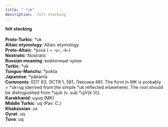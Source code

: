 ```yaml
---
title: " *uk"
description:  felt stocking
---
```

<strong> felt stocking</strong><br><br>
<strong>Proto-Turkic</strong>:  *uk<br>
<strong>Altaic etymology</strong>:  Altaic etymology<br>
<strong> Proto-Altaic</strong>:  *p`òk`à ( ~ -u-, -k-)<br>
<strong>Nostratic</strong>:  Nostratic<br>
<strong>Russian meaning</strong>:  войлочный чулок<br>
<strong>Turkic</strong>:  *uk<br>
<strong>Tungus-Manchu</strong>:  *pokta<br>
<strong>Japanese</strong>:  *pàkàmà<br>
<strong>Comments</strong>:  EDT 83, ЭСТЯ 1, 581, Лексика 481. The form in MK is probably = *uk-ug (derived from the simple *uk reflected elsewhere). The root should be distinguished from *ujuk (v. sub *ujV(k`V)).<br>
<strong>Karakhanid</strong>:  uɣuq (MK)<br>
<strong>Middle Turkic</strong>:  uq (Pav. C.)<br>
<strong>Khakassian</strong>:  ux<br>
<strong>Oyrat</strong>:  uq<br>
<strong>Tuva</strong>:  uq<br>


